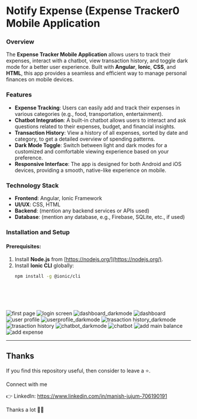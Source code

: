 # Notify Expense (Expense Tracker0 Mobile Application

### Overview
The **Expense Tracker Mobile Application** allows users to track their expenses, interact with a chatbot, view transaction history, and toggle dark mode for a better user experience. Built with **Angular**, **Ionic**, **CSS**, and **HTML**, this app provides a seamless and efficient way to manage personal finances on mobile devices.

### Features
- **Expense Tracking**: Users can easily add and track their expenses in various categories (e.g., food, transportation, entertainment).
- **Chatbot Integration**: A built-in chatbot allows users to interact and ask questions related to their expenses, budget, and financial insights.
- **Transaction History**: View a history of all expenses, sorted by date and category, to get a detailed overview of spending patterns.
- **Dark Mode Toggle**: Switch between light and dark modes for a customized and comfortable viewing experience based on your preference.
- **Responsive Interface**: The app is designed for both Android and iOS devices, providing a smooth, native-like experience on mobile.

### Technology Stack
- **Frontend**: Angular, Ionic Framework
- **UI/UX**: CSS, HTML
- **Backend**: (mention any backend services or APIs used)
- **Database**: (mention any database, e.g., Firebase, SQLite, etc., if used)

### Installation and Setup

#### Prerequisites:
1. Install **Node.js** from [https://nodejs.org/](https://nodejs.org/).
2. Install **Ionic CLI** globally:
   ```bash
   npm install -g @ionic/cli







![first page](https://github.com/user-attachments/assets/e6ed4478-3b14-4fb6-861b-067351ed0afd)
![login screen](https://github.com/user-attachments/assets/974c14f2-0aea-4c20-bd5e-d7ef783b8b95)
![dashboard_darkmode](https://github.com/user-attachments/assets/11b5f9f2-1b57-4365-9ca6-4ffbf6e86288)
![dashboard](https://github.com/user-attachments/assets/0aa85988-6a38-47a5-b4c2-8e22d417c39d)
![user profile](https://github.com/user-attachments/assets/60dbae46-ae44-46e4-a474-c10d7c54e474)
![userprofile_darkmode](https://github.com/user-attachments/assets/55dc9fc2-0fb3-474d-94a0-33365e3978ba)
![trasaction history_darkmode](https://github.com/user-attachments/assets/1001adbb-51ce-411b-b50f-fbeff2c04993)
![trasaction history](https://github.com/user-attachments/assets/327d1367-eecd-46b9-87d3-6e6b18eb0301)
![chatbot_darkmode](https://github.com/user-attachments/assets/16c4f4b3-1e53-4ae6-a829-12e15cc68b8b)
![chatbot](https://github.com/user-attachments/assets/605d6667-dbfe-412c-b133-06ba64f46dfd)
![add main balance](https://github.com/user-attachments/assets/fc55c519-0862-436d-8c8f-fed14cb16d52)
![add expense](https://github.com/user-attachments/assets/89fc086f-6c3b-4731-b8b7-1a3a5b26f2f2)



---

## **Thanks**

If you find this repository useful, then consider to leave a ⭐.

Connect with me

👉 LinkedIn: https://www.linkedin.com/in/manish-jujum-706190191

Thanks a lot 🙂🙂

